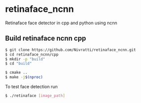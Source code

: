 # retinaface_ncnn
Retinaface face detector in cpp and python using ncnn

## Build retinaface ncnn cpp

```sh
$ git clone https://github.com/Nivratti/retinaface_ncnn.git
$ cd retinaface_ncnn/cpp
$ mkdir -p "build"
$ cd "build"
```
```sh
$ cmake ..
$ make -j$(nproc)
```

To test face detection run 
```sh
$ ./retinaface [image_path]
```
